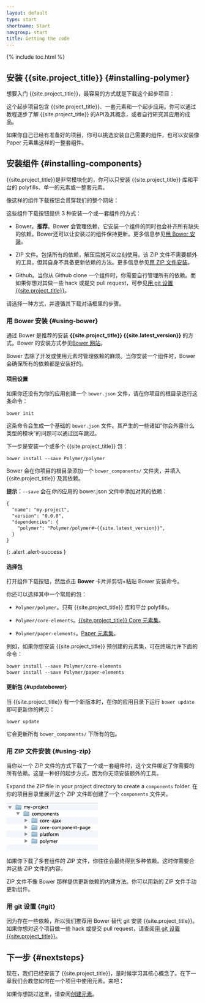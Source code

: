 ```yaml
---
layout: default
type: start
shortname: Start
navgroup: start
title: Getting the code
---
```


<style>
#download-button {
  background: #4285f4;
  color: #fff;
  font-size: 18px;
  fill: #fff;
}
#download-button:hover {
  background: #2a56c6;
}
#download-button::shadow #ripple {
  color: #fff;
}
</style>


{% include toc.html %}

## 安装 {{site.project_title}} {#installing-polymer}

想要入门 {{site.project_title}}，最容易的方式就是下载这个起步项目：

<p layout horizontal center-justified>
  <a href="https://github.com/Polymer/polymer-tutorial/archive/master.zip">
    <paper-button icon="file-download" id="download-button" raisedButton label="下载起步项目" onclick="downloadStarter()"></paper-button>
  </a>
</p>

这个起步项目包含 {{site.project_title}}、一套元素和一个起步应用。你可以通过教程逐步了解 {{site.project_title}} 的API及其概念，或者自行研究其应用的成品。

<a href="/docs/start/tutorial/intro.html">
  <paper-button icon="arrow-forward" label="开始教程" raisedButton></paper-button>
</a>

如果你自己已经有准备好的项目，你可以挑选安装自己需要的组件，也可以安装像 Paper 元素集这样的一整套组件。

## 安装组件 {#installing-components}

{{site.project_title}}是非常模块化的，你可以只安装 {{site.project_title}} 库和平台的 polyfills、单一的元素或一整套元素。

像这样的组件下载按钮会贯穿我们的整个网站：

<component-download-button org="Polymer" component="paper-elements" label="获取 PAPER 元素集">
</component-download-button>

这些组件下载按钮提供 3 种安装一个或一套组件的方式：

*   Bower。**推荐**。Bower 会管理依赖，它安装一个组件的同时也会补齐所有缺失的依赖。Bower还可以让安装过的组件保持更新。更多信息参见[用 Bower 安装](#using-bower)。

*   ZIP 文件。包括所有的依赖，解压后就可以立刻使用。该 ZIP 文件不需要额外的工具，但其自身不具备更新依赖的方法。更多信息参见[用 ZIP 文件安装](#using-zip)。

*   Github。当你从 Github clone 一个组件时，你需要自行管理所有的依赖。而如果你想对其做一些 hack 或提交 pull request，可参见[用 git 设置 {{site.project_title}}](/resources/tooling-strategy.html#git)。

请选择一种方式，并遵循其下载对话框里的步骤。

### 用 Bower 安装 {#using-bower}

通过 Bower 是推荐的安装 **{{site.project_title}} {{site.latest_version}}** 的方式。Bower 的安装方式参见[Bower 网站](http://bower.io/)。

Bower 去除了开发或使用元素时管理依赖的麻烦。当你安装一个组件时，Bower 会确保所有的依赖都是安装好的。

#### 项目设置

如果你还没有为你的应用创建一个 `bower.json` 文件，请在你项目的根目录运行这条命令：

    bower init

这条命令会生成一个基础的 `bower.json` 文件。其产生的一些诸如“你会外露什么类型的模块”的问题可以通过回车跳过。

下一步是安装一个或多个 {{site.project_title}} 包：

    bower install --save Polymer/polymer

Bower 会在你项目的根目录添加一个 `bower_components/` 文件夹，并填入 {{site.project_title}} 及其依赖。

**提示：**`--save` 会在*你的*应用的 bower.json 文件中添加对其的依赖：
```
{
  "name": "my-project",
  "version": "0.0.0",
  "dependencies": {
    "polymer": "Polymer/polymer#~{{site.latest_version}}",
  }
}
```
{: .alert .alert-success }

#### 选择包

打开组件下载按钮，然后点击 **Bower** 卡片并剪切+粘贴 Bower 安装命令。

你还可以选择其中一个常用的包：

-   `Polymer/polymer`。只有 {{site.project_title}} 库和平台 polyfills。

-   `Polymer/core-elements`。[{{site.project_title}} Core 元素集](/docs/elements/core-elements.html)。

-   `Polymer/paper-elements`。[Paper 元素集](/docs/elements/paper-elements.html)。

例如，如果你想安装 {{site.project_title}} 预创建的元素集，可在终端允许下面的命令：

    bower install --save Polymer/core-elements
    bower install --save Polymer/paper-elements


#### 更新包 {#updatebower}

当 {{site.project_title}} 有一个新版本时，在你的应用目录下运行 `bower update` 即可更新你的拷贝：

    bower update

它会更新所有 `bower_components/` 下所有的包。

### 用 ZIP 文件安装 {#using-zip}

当你以一个 ZIP 文件的方式下载了一个或一套组件时，这个文件绑定了你需要的所有依赖。这是一种好的起步方式，因为你无须安装额外的工具。

Expand the ZIP file in your project directory to create a `components` folder.
在你的项目目录里展开这个 ZIP 文件即创建了一个 `components` 文件夹。

![](/images/zip-file-contents.png)

如果你下载了多套组件的 ZIP 文件，你往往会最终得到多种依赖。这时你需要合并这些 ZIP 文件的内容。

ZIP 文件不像 Bower 那样提供更新依赖的内建方法。你可以用新的 ZIP 文件手动更新组件。

### 用 git 设置 {#git}

因为存在一些依赖，所以我们推荐用 Bower 替代 git 安装 {{site.project_title}}。如果你想对这个项目做一些 hack 或提交 pull request，请查阅[用 git 设置 {{site.project_title}}](/resources/tooling-strategy.html#git)。

## 下一步 {#nextsteps}

现在，我们已经安装了 {{site.project_title}}，是时候学习其核心概念了。在下一章我们会教您如何在一个项目中使用元素。来吧：

<a href="/docs/start/usingelements.html">
  <paper-button icon="arrow-forward" label="使用元素" raisedButton></paper-button>
</a>

如果你想跳过这里，请查阅[创建元素](/docs/start/creatingelements.html)。
